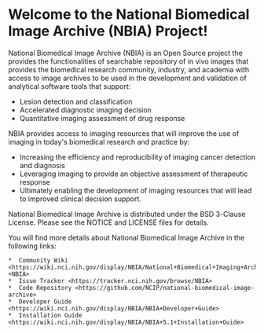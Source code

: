 Welcome to the National Biomedical Image Archive (NBIA) Project!
=================================
National Biomedical Image Archive (NBIA) is an Open Source project the provides the functionalities of searchable repository of in vivo images 
that provides the biomedical research community, industry, and academia with access to image archives to be used in the development and validation of analytical software tools that support:
  * Lesion detection and classification
  * Accelerated diagnostic imaging decision
  * Quantitative imaging assessment of drug response

NBIA provides access to imaging resources that will improve the use of imaging in today's biomedical research and practice by:
  * Increasing the efficiency and reproducibility of imaging cancer detection and diagnosis
  * Leveraging imaging to provide an objective assessment of therapeutic response
  * Ultimately enabling the development of imaging resources that will lead to improved clinical decision support.

National Biomedical Image Archive  is distributed under the BSD 3-Clause License.
Please see the NOTICE and LICENSE files for details.

You will find more details about National Biomedical Image Archive  in the following links:

    *  Community Wiki <https://wiki.nci.nih.gov/display/NBIA/National+Biomedical+Imaging+Archive+-+NBIA>
    *  Issue Tracker <https://tracker.nci.nih.gov/browse/NBIA>
    *  Code Repository <https://github.com/NCIP/national-biomedical-image-archive>
    *  Developer Guide <https://wiki.nci.nih.gov/display/NBIA/NBIA+Developer+Guide>
    *  Installation Guide <https://wiki.nci.nih.gov/display/NBIA/NBIA+5.1+Installation+Guide>
